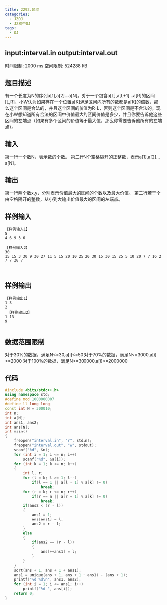 ```yaml
---
title: 2292.区间
categories:
  - JZOJ
  - JZ初中OJ
tags:
  - OJ
---
```


## input:**interval.in**   output:**interval.out**

时间限制: 2000 ms  空间限制: 524288 KB  

## 题目描述

有一个长度为N的序列a[1],a[2]…a[N]。对于一个包含a[L],a[L+1]…a[R]的区间[L,R]，小W认为如果存在一个位置a[K]满足区间内所有的数都是a[K]的倍数，那么这个区间是合法的，并且这个区间的价值为R-L，否则这个区间是不合法的。现在小W想知道所有合法的区间中价值最大的区间价值是多少，并且你要告诉他这些区间的左端点（如果有多个区间的价值等于最大值，那么你需要告诉他所有的左端点）。



## 输入

第一行一个数N，表示数的个数。
第二行N个空格隔开的正整数，表示a[1],a[2]…a[N]。

## 输出

第一行两个数x,y，分别表示价值最大的区间的个数以及最大价值。
第二行若干个由空格隔开的整数，从小到大输出价值最大的区间的左端点。

## 样例输入

```
【样例输入1】
5
4 6 9 3 6
 
【样例输入2】
30
15 15 3 30 9 30 27 11 5 15 20 10 25 20 30 15 30 15 25 5 10 20 7 7 16 2 7 7 28 7
 
 
```

## 样例输出

```
【样例输出1】
1 3
2
 【样例输出2】
1 13
9
 
```

## 数据范围限制

对于30%的数据，满足N<=30,a[i]<=50
对于70%的数据，满足N<=3000,a[i]<=2000
对于100%的数据，满足N<=300000,a[i]<=2000000

## 代码

```cpp
#include <bits/stdc++.h>
using namespace std;
#define mod 1000000007
#define ll long long
const int N = 300010;
int n;
int a[N];
int ans1, ans2;
int ans[N];
int main()
{
    freopen("interval.in", "r", stdin);
    freopen("interval.out", "w", stdout);
    scanf("%d", &n);
    for (int i = 1; i <= n; i++)
        scanf("%d", &a[i]);
    for (int k = 1; k <= n; k++)
    {
        int l, r;
        for (l = k; l >= 1; l--)
            if(l == 1 || a[l - 1] % a[k] != 0)
                break;
        for (r = k; r <= n; r++)
            if(r == n || a[r + 1] % a[k] != 0)
                break;
        if(ans2 < (r - l))
        {
            ans1 = 1;
            ans[ans1] = l;
            ans2 = r - l;
        }
        else
        {
            if(ans2 == (r - l))
            {
                ans[++ans1] = l;
            }
        }
    }
    sort(ans + 1, ans + 1 + ans1);
    ans1 = unique(ans + 1, ans + 1 + ans1) - (ans + 1);
    printf("%d %d\n", ans1, ans2);
    for (int i = 1; i <= ans1; i++)
        printf("%d ", ans[i]);
    return 0;
}
```

